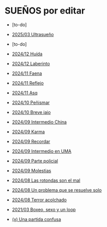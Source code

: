 # SUEÑOS por editar

   - [to-do]

   - [2025/03 Ultrasueño](./U1-archivo-sueños/2025-03-30-Ultrasueño.md)

   - [to-do]


   - [2024/12 Huída](./U1-archivo-sueños/2024-12-09_Huída.md)

   - [2024/12 Laberinto](./U1-archivo-sueños/2024-12-02_Laberinto.md)

   - [2024/11 Faena](./U1-archivo-sueños/2024-11-10_Faena.md)

   - [2024/11 Reflejo](./U1-archivo-sueños/2024-11-07_Reflejo.md)

   - [2024/11 Asq](./U1-archivo-sueños/2024-11-05_asq.md)

   - [2024/10 Peñismar](./U1-archivo-sueños/2024-10-22_Peñismal.md)

   - [2024/10 Breve iaio](./U1-archivo-sueños/2024-10-10_breve-iaio.md)



   - [2024/09 Intermedio China](./U1-archivo-sueños/2024-09-23_Intermedio_china.md)

   - [2024/09 Karma](./U1-archivo-sueños/2024-09-20_Karma.md)

   - [2024/09 Recordar](./U1-archivo-sueños/2024-09-18_recordar.md)

   - [2024/09 Intermedio en UMA](./U1-archivo-sueños/2024-09-17_fragmento_UMA.md)

   - [2024/09 Parte policial](./U1-archivo-sueños/2024-09-11_parte_policial.md)
   
   - [2024/09 Molestias](./U1-archivo-sueños/2024-09-07_molestias.md)



   - [2024/08 Las rotondas son el mal](./U1-archivo-sueños/2024-08-29_Las_rotondas_add.md)

   - [2024/08 Un problema que se resuelve solo](./U1-archivo-sueños/2024-08-28_Un_problema_add.md)

   - [2024/08 Terror acolchado](./U1-archivo-sueños/2024-08-27_Terror_acolchado.md)

   - [2021/03 Boxeo, sexo y un loop](./U1-archivo-sueños/2021-03-28_Boxeo_sexo_loop.md)

   - [(x) Una partida confusa](./U1-archivo-sueños/_Una_partida_confusa.md)


